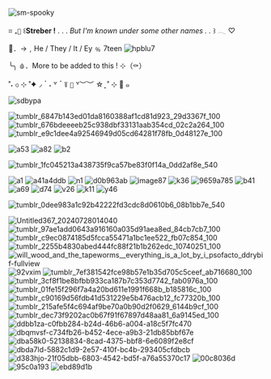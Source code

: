 ![sm-spooky](https://github.com/user-attachments/assets/013350e8-5460-4cd7-a6c4-6996f30aab11)

⌗ ₊` 🦇 ` ꒰**Streber !** . . . _But I'm known under some other names . ._ ꒱ 𓂃 ♡

🍷．→﹐He / They / It / Ey ﹪ 7teen  ![hpblu7](https://github.com/user-attachments/assets/550dd7c7-8c0e-4396-9144-983eb26f306d)

 ╰╮ `🩸`．More to be added to this ! ⊹（⚰️）

̊ ˖ ৩ ⊹ ˚✦◞  ॱ ˖ ꒷ ॱ ꒦ `🌙` ꒷︶︶ ☆ ̟ ˚ ⊹ 🦇 ๑

![sdbypa](https://github.com/user-attachments/assets/4baa0c1b-ddc3-4c74-be98-96b6c0f121bb)

![tumblr_6847b143ed01da8160388af1cd81d923_29d3367f_100](https://github.com/user-attachments/assets/23ff6756-aebd-4451-af0e-7c4151dd27ff) ![tumblr_676bdeeeeb25c938dbf33131aab354cd_02c2a264_100](https://github.com/user-attachments/assets/eca887ee-a4b4-4ffb-bcb6-5cc1bfc2584f) ![tumblr_e9c1dee4a92546949d05cd64281f78fb_0d48127e_100](https://github.com/user-attachments/assets/76f2602a-545e-4aa8-b2d8-2b9f4cdb377e)

![a53](https://github.com/user-attachments/assets/4104d5f2-44c6-410a-87c5-e182646c34e3)  ![a82](https://github.com/user-attachments/assets/540af843-1f91-49b0-a94f-5e8196dfe8c3) ![b2](https://github.com/user-attachments/assets/c1626d6c-755f-4099-a080-d776189d9c1a)

![tumblr_1fc045213a438735f9ca57be83f0f14a_0dd2af8e_540](https://github.com/user-attachments/assets/de4993ed-0252-4413-ac1e-0d2b482ef370)

![a1](https://github.com/user-attachments/assets/64c91026-8094-4cdc-9f72-f1075c14c944)
 ![a41a4ddb](https://github.com/user-attachments/assets/1558bace-d860-4782-8e43-0c4739c735c6) ![n1](https://github.com/user-attachments/assets/6d757723-686e-4adb-8abe-968e7c2d2378)
 ![d0b963ab](https://github.com/user-attachments/assets/b3f16717-0bb8-4e64-939f-dab025f3313a)
 ![image87](https://github.com/user-attachments/assets/914ef9c9-6d04-4b93-9a31-eaf17bb7fade) ![k36](https://github.com/user-attachments/assets/34548070-5234-4f60-bb8c-21bee3376cae)
 ![9659a785](https://github.com/user-attachments/assets/d0012a29-1dc5-4928-b017-884362286dd1) ![b41](https://github.com/user-attachments/assets/fd7805f2-97ed-4556-a039-ecd65ad2ff3b) ![a69](https://github.com/user-attachments/assets/d8875728-e5c6-4d7d-845d-d581b4e6ecf0) ![d74](https://github.com/user-attachments/assets/b39bc268-6abf-4b09-8a0f-ba694ca7faa8) ![v26](https://github.com/user-attachments/assets/f91a60ac-8bb3-4307-a568-5746fff4a882) ![k11](https://github.com/user-attachments/assets/1b7c67b9-e1a5-4725-8911-2603a239929b) ![y46](https://github.com/user-attachments/assets/99b1f518-4d6a-47e3-995f-86474ba278bb)


![tumblr_0dee983a1c92b42222fd3cdc8d0610b6_08b1bb7e_540](https://github.com/user-attachments/assets/42580fd7-8a71-4efb-9c15-234bf37f6b91)

![Untitled367_20240728014040](https://github.com/user-attachments/assets/36fcc792-5d46-4bc0-b062-94da19aea8bd) ![tumblr_97ae1add0643a916160a035d91aea8ed_84cb7cb7_100](https://github.com/user-attachments/assets/ac19d0cd-ccb0-4ded-88a1-11ce733212da) ![tumblr_c9ec0874185d5fcca55471a1bc1ee522_fb07c854_100](https://github.com/user-attachments/assets/3b316693-a980-4abd-b960-ac48e18b80d6) ![tumblr_2255b4830abed444fc88f21b1b262edc_10740251_100](https://github.com/user-attachments/assets/f7e7bfd3-62c4-4198-9eb9-f575494dea67) ![will_wood_and_the_tapeworms__everything_is_a_lot_by_i_psofacto_ddrybif-fullview](https://github.com/user-attachments/assets/8480c612-fd3b-4a17-b277-3e808df57586)
 ![92vxim](https://github.com/user-attachments/assets/ff62df69-fe1a-4ede-9c20-7f9a1392920e) ![tumblr_7ef381542fce98b57e1b35d705c5ceef_ab716680_100](https://github.com/user-attachments/assets/6759a116-bec4-4a8b-8fa3-2f5ec7439665) ![tumblr_3cf8f1be8bfbb933ca187b7c353d7742_fab0976a_100](https://github.com/user-attachments/assets/a8ed3a64-d17c-4301-b956-d5ced8dd01a5) ![tumblr_01fe15f296f7a4a20bd611e1991f668b_b185816c_100](https://github.com/user-attachments/assets/af31c67b-63f9-4123-bc2b-69fd4942e5c5) ![tumblr_c90169d56fdb41d531229e5b476acb12_fc77320b_100](https://github.com/user-attachments/assets/9898c6aa-4bb0-42cc-9070-a9ed083deebd) ![tumblr_215afe5f4c694af9be70a0b90d2f0629_6144b9cf_100](https://github.com/user-attachments/assets/b9b2a9aa-8d1e-4a3a-8cb5-9289b604218c) ![tumblr_dec73f9202ac0b67f91f67897d48aa81_6a9145ed_100](https://github.com/user-attachments/assets/7ed55b75-57c0-4d13-af0b-b7abdf8658d2) ![ddbb1za-c0fbb284-b24d-46b6-a004-a18c5f7fc470](https://github.com/user-attachments/assets/3b495445-0780-4017-8e55-c62374338c50) ![dbqmvsf-c734fb26-b452-4ece-a9b3-21db85bbf67e](https://github.com/user-attachments/assets/208475ac-8bfb-49a7-a2ab-983088f9d0ef) ![dba58k0-52138834-8cad-4375-bbf8-6e6089f2e8cf](https://github.com/user-attachments/assets/1aecc8c3-9003-4891-8554-4db5f5e86c30) ![dbda7ld-5882c1d9-2e57-410f-bc4b-293405cfdbcb](https://github.com/user-attachments/assets/b5716a95-ec68-471b-b44d-beeedb03abca) ![d383hjo-21f05dbb-6803-4542-bd5f-a76a55370c17](https://github.com/user-attachments/assets/b3cdb5c3-baa0-41e5-9178-256c6d0d8d05) ![00c8036d](https://github.com/user-attachments/assets/a13ba4aa-445a-4a49-b113-6bcf54f5fca6) ![95c0a193](https://github.com/user-attachments/assets/f5483220-6473-4a20-87c6-9ac5d7b2e7ac) ![ebd89d1b](https://github.com/user-attachments/assets/48308138-ac3b-489e-84b9-31abf078c66a)



















